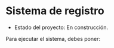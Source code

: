 <h1> Sistema de registro</h1>

- Estado del proyecto: En construcción.

Para ejecutar el sistema, debes poner:
```npm install react ´´´
